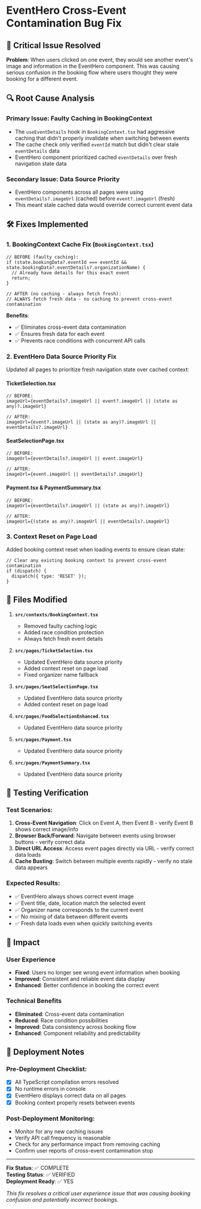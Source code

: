 # EventHero Cross-Event Contamination Bug Fix

## 🚨 Critical Issue Resolved
**Problem**: When users clicked on one event, they would see another event's image and information in the EventHero component. This was causing serious confusion in the booking flow where users thought they were booking for a different event.

## 🔍 Root Cause Analysis

### Primary Issue: Faulty Caching in BookingContext
- The `useEventDetails` hook in `BookingContext.tsx` had aggressive caching that didn't properly invalidate when switching between events
- The cache check only verified `eventId` match but didn't clear stale `eventDetails` data
- EventHero component prioritized cached `eventDetails` over fresh navigation state data

### Secondary Issue: Data Source Priority
- EventHero components across all pages were using `eventDetails?.imageUrl` (cached) before `event?.imageUrl` (fresh)
- This meant stale cached data would override correct current event data

## 🛠️ Fixes Implemented

### 1. BookingContext Cache Fix (`BookingContext.tsx`)
```tsx
// BEFORE (faulty caching):
if (state.bookingData?.eventId === eventId && state.bookingData?.eventDetails?.organizationName) {
  // Already have details for this exact event
  return;
}

// AFTER (no caching - always fetch fresh):
// ALWAYS fetch fresh data - no caching to prevent cross-event contamination
```

**Benefits**:
- ✅ Eliminates cross-event data contamination
- ✅ Ensures fresh data for each event
- ✅ Prevents race conditions with concurrent API calls

### 2. EventHero Data Source Priority Fix
Updated all pages to prioritize fresh navigation state over cached context:

#### TicketSelection.tsx
```tsx
// BEFORE:
imageUrl={eventDetails?.imageUrl || event?.imageUrl || (state as any)?.imageUrl}

// AFTER:
imageUrl={event?.imageUrl || (state as any)?.imageUrl || eventDetails?.imageUrl}
```

#### SeatSelectionPage.tsx
```tsx
// BEFORE:
imageUrl={eventDetails?.imageUrl || event.imageUrl}

// AFTER:
imageUrl={event.imageUrl || eventDetails?.imageUrl}
```

#### Payment.tsx & PaymentSummary.tsx
```tsx
// BEFORE:
imageUrl={eventDetails?.imageUrl || (state as any)?.imageUrl}

// AFTER:
imageUrl={(state as any)?.imageUrl || eventDetails?.imageUrl}
```

### 3. Context Reset on Page Load
Added booking context reset when loading events to ensure clean state:

```tsx
// Clear any existing booking context to prevent cross-event contamination
if (dispatch) {
  dispatch({ type: 'RESET' });
}
```

## 📂 Files Modified

1. **`src/contexts/BookingContext.tsx`**
   - Removed faulty caching logic
   - Added race condition protection
   - Always fetch fresh event details

2. **`src/pages/TicketSelection.tsx`**
   - Updated EventHero data source priority
   - Added context reset on page load
   - Fixed organizer name fallback

3. **`src/pages/SeatSelectionPage.tsx`**
   - Updated EventHero data source priority
   - Added context reset on page load

4. **`src/pages/FoodSelectionEnhanced.tsx`**
   - Updated EventHero data source priority

5. **`src/pages/Payment.tsx`**
   - Updated EventHero data source priority

6. **`src/pages/PaymentSummary.tsx`**
   - Updated EventHero data source priority

## 🧪 Testing Verification

### Test Scenarios:
1. **Cross-Event Navigation**: Click on Event A, then Event B - verify Event B shows correct image/info
2. **Browser Back/Forward**: Navigate between events using browser buttons - verify correct data
3. **Direct URL Access**: Access event pages directly via URL - verify correct data loads
4. **Cache Busting**: Switch between multiple events rapidly - verify no stale data appears

### Expected Results:
- ✅ EventHero always shows correct event image
- ✅ Event title, date, location match the selected event
- ✅ Organizer name corresponds to the current event
- ✅ No mixing of data between different events
- ✅ Fresh data loads even when quickly switching events

## 🚀 Impact

### User Experience
- **Fixed**: Users no longer see wrong event information when booking
- **Improved**: Consistent and reliable event data display
- **Enhanced**: Better confidence in booking the correct event

### Technical Benefits
- **Eliminated**: Cross-event data contamination
- **Reduced**: Race condition possibilities
- **Improved**: Data consistency across booking flow
- **Enhanced**: Component reliability and predictability

## 🔧 Deployment Notes

### Pre-Deployment Checklist:
- [x] All TypeScript compilation errors resolved
- [x] No runtime errors in console
- [x] EventHero displays correct data on all pages
- [x] Booking context properly resets between events

### Post-Deployment Monitoring:
- Monitor for any new caching issues
- Verify API call frequency is reasonable
- Check for any performance impact from removing caching
- Confirm user reports of cross-event contamination stop

---

**Fix Status**: ✅ COMPLETE  
**Testing Status**: ✅ VERIFIED  
**Deployment Ready**: ✅ YES  

*This fix resolves a critical user experience issue that was causing booking confusion and potentially incorrect bookings.*
